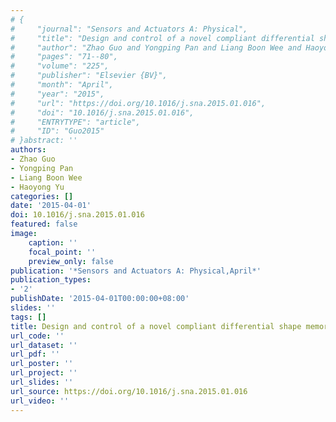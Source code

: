 ```yaml
---
# {
#     "journal": "Sensors and Actuators A: Physical",
#     "title": "Design and control of a novel compliant differential shape memory alloy actuator",
#     "author": "Zhao Guo and Yongping Pan and Liang Boon Wee and Haoyong Yu",
#     "pages": "71--80",
#     "volume": "225",
#     "publisher": "Elsevier {BV}",
#     "month": "April",
#     "year": "2015",
#     "url": "https://doi.org/10.1016/j.sna.2015.01.016",
#     "doi": "10.1016/j.sna.2015.01.016",
#     "ENTRYTYPE": "article",
#     "ID": "Guo2015"
# }abstract: ''
authors:
- Zhao Guo
- Yongping Pan
- Liang Boon Wee
- Haoyong Yu
categories: []
date: '2015-04-01'
doi: 10.1016/j.sna.2015.01.016
featured: false
image:
    caption: ''
    focal_point: ''
    preview_only: false
publication: '*Sensors and Actuators A: Physical,April*'
publication_types:
- '2'
publishDate: '2015-04-01T00:00:00+08:00'
slides: ''
tags: []
title: Design and control of a novel compliant differential shape memory alloy actuator
url_code: ''
url_dataset: ''
url_pdf: ''
url_poster: ''
url_project: ''
url_slides: ''
url_source: https://doi.org/10.1016/j.sna.2015.01.016
url_video: ''
---
```


